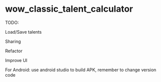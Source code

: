 # wow_classic_talent_calculator
 
TODO:

Load/Save talents

Sharing

Refactor

Improve UI

For Android: use android studio to build APK, remember to change version code
